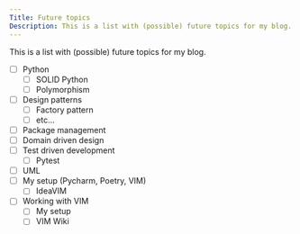 ```yaml
---
Title: Future topics
Description: This is a list with (possible) future topics for my blog.
---
```


This is a list with (possible) future topics for my blog.

- [ ] Python
  - [ ] SOLID Python
  - [ ] Polymorphism
- [ ] Design patterns
    - [ ] Factory pattern
    - [ ] etc...
- [ ] Package management
- [ ] Domain driven design
- [ ] Test driven development
    - [ ] Pytest
- [ ] UML
- [ ] My setup (Pycharm, Poetry, VIM)
  - [ ] IdeaVIM
- [ ] Working with VIM
  - [ ] My setup
  - [ ] VIM Wiki
